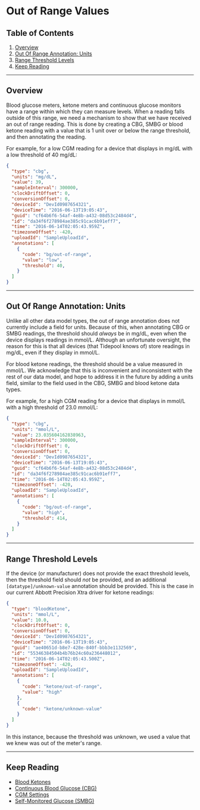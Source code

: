 <!-- omit in toc -->
# Out of Range Values

<!-- omit in toc -->
## Table of Contents

1. [Overview](#overview)
2. [Out Of Range Annotation: Units](#out-of-range-annotation-units)
3. [Range Threshold Levels](#range-threshold-levels)
4. [Keep Reading](#keep-reading)

---

## Overview

Blood glucose meters, ketone meters and continuous glucose monitors have a range within which they can measure levels. When a reading falls outside of this range, we need a mechanism to show that we have received an out of range reading. This is done by creating a CBG, SMBG or blood ketone reading with a value that is 1 unit over or below the range threshold, and then annotating the reading.

For example, for a low CGM reading for a device that displays in mg/dL with a low threshold of 40 mg/dL:

```json {% title="Sample Low CGM Reading" %}
{
  "type": "cbg",
  "units": "mg/dL",
  "value": 39,
  "sampleInterval": 300000,
  "clockDriftOffset": 0,
  "conversionOffset": 0,
  "deviceId": "DevId0987654321",
  "deviceTime": "2016-06-13T19:05:43",
  "guid": "cf64b6f6-54af-4e8b-a432-08d53c2484d4",
  "id": "da34f6f278984ae385c91cac6b91eff7",
  "time": "2016-06-14T02:05:43.959Z",
  "timezoneOffset": -420,
  "uploadId": "SampleUploadId",
  "annotations": [
    {
      "code": "bg/out-of-range",
      "value": "low",
      "threshold": 40,
    }
  ]
}
```

---

## Out Of Range Annotation: Units

Unlike all other data model types, the out of range annotation does not currently include a field for units. Because of this, when annotating CBG or SMBG readings, the threshold should *always* be in mg/dL, even when the device displays readings in mmol/L. Although an unfortunate oversight, the reason for this is that all devices (that Tidepool knows of) store readings in mg/dL, even if they display in mmol/L.

For blood ketone readings, the threshold should be a value measured in mmol/L. We acknowledge that this is inconvenient and inconsistent with the rest of our data model, and hope to address it in the future by adding a units field, similar to the field used in the CBG, SMBG and blood ketone data types.

For example, for a high CGM reading for a device that displays in mmol/L with a high threshold of 23.0 mmol/L:

```json {% title="Sample High CGM Reading" %}
{
  "type": "cbg",
  "units": "mmol/L",
  "value": 23.035604162838963,
  "sampleInterval": 300000,
  "clockDriftOffset": 0,
  "conversionOffset": 0,
  "deviceId": "DevId0987654321",
  "deviceTime": "2016-06-13T19:05:43",
  "guid": "cf64b6f6-54af-4e8b-a432-08d53c2484d4",
  "id": "da34f6f278984ae385c91cac6b91eff7",
  "time": "2016-06-14T02:05:43.959Z",
  "timezoneOffset": -420,
  "uploadId": "SampleUploadId",
  "annotations": [
    {
      "code": "bg/out-of-range",
      "value": "high",
      "threshold": 414,
    }
  ]
}
```

---

## Range Threshold Levels

If the device (or manufacturer) does not provide the exact threshold levels, then the threshold field should *not* be provided, and an additional `[datatype]/unknown-value` annotation should be provided. This is the case in our current Abbott Precision Xtra driver for ketone readings:

```json {% title="Sample Unknown Value" %}
{
  "type": "bloodKetone",
  "units": "mmol/L",
  "value": 10.0,
  "clockDriftOffset": 0,
  "conversionOffset": 0,
  "deviceId": "DevId0987654321",
  "deviceTime": "2016-06-13T19:05:43",
  "guid": "ae40651d-b8e7-428e-840f-bbb3e1132569",
  "id": "55346384504b4b76b24c60a236448012",
  "time": "2016-06-14T02:05:43.500Z",
  "timezoneOffset": -420,
  "uploadId": "SampleUploadId",
  "annotations": [
    {
      "code": "ketone/out-of-range",
      "value": "high"
    },
    {
      "code": "ketone/unknown-value"
    }
  ]
}
```

In this instance, because the threshold was unknown, we used a value that we knew was out of the meter's range.

---

## Keep Reading

* [Blood Ketones](./data-types/blood-ketones.md)
* [Continuous Blood Glucose (CBG)](./data-types/cbg.md)
* [CGM Settings](./data-types/cgm-settings.md)
* [Self-Monitored Glucose (SMBG)](./data-types/smbg.md)
